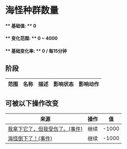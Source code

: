 # 海怪种群数量  
#### ** 基础值: ** 0   
#### ** 变化范围: ** 0 ~ 4000  
#### ** 基础变化率: ** 0 / 每15分钟  
## 阶段  
范围  |  名称  |  描述  |  影响状态  |  影响动作  
----  |  ----  |  ----  |  ----  |  ----  
## 可被以下操作改变  
来源  |  操作  |  值  
----  |  ----  |  ----  
[我拿下它了，但我受伤了。(事件)](Event_SeahoundFightMixedSuccess.md)  |  继续  |  -1000  
[海怪倒下了！(事件)](Event_SeahoundFightSuccess.md)  |  继续  |  -1000  
